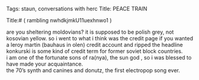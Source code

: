 Tags: staun, conversations with herc
Title: PEACE TRAIN
  
Title:# ( rambling nwhdkjmkU11uexhnwo1 )  
  
are you sheltering moldovians? it is supposed to be polish grey, not kosovian yellow. so i went to what i think was the credit page if you wanted a leroy martin (bauhaus in olen) credit account and ripped the headline konkurski is some kind of credit term for former soviet block countries.  
i am one of the fortunate sons of ra(nya), the sun god , so i was blessed to have made your acquaintance.  
the 70’s synth and canines and donutz, the first electropop song ever.